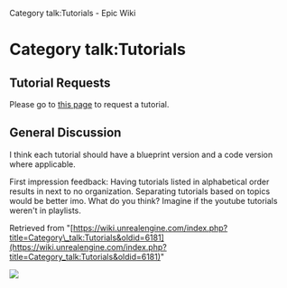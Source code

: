 Category talk:Tutorials - Epic Wiki                    

Category talk:Tutorials
=======================

Tutorial Requests
-----------------

Please go to [this page](/Request_Tutorial "Request Tutorial") to request a tutorial.

General Discussion
------------------

I think each tutorial should have a blueprint version and a code version where applicable.

First impression feedback: Having tutorials listed in alphabetical order results in next to no organization. Separating tutorials based on topics would be better imo. What do you think? Imagine if the youtube tutorials weren't in playlists.

Retrieved from "[https://wiki.unrealengine.com/index.php?title=Category\_talk:Tutorials&oldid=6181](https://wiki.unrealengine.com/index.php?title=Category_talk:Tutorials&oldid=6181)"

  ![](https://tracking.unrealengine.com/track.png)